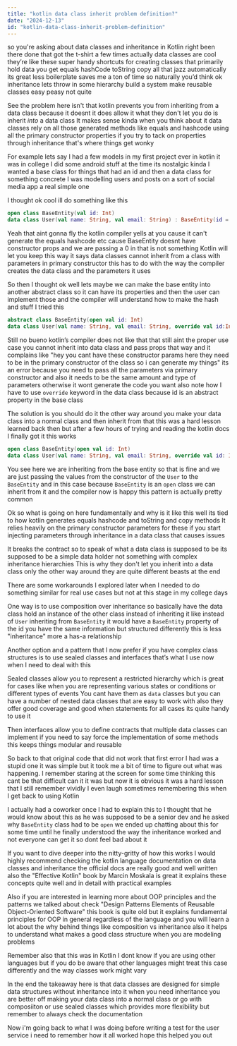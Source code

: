 ```yaml
---
title: "kotlin data class inherit problem definition?"
date: "2024-12-13"
id: "kotlin-data-class-inherit-problem-definition"
---
```


so you're asking about data classes and inheritance in Kotlin right been there done that got the t-shirt a few times actually data classes are cool they’re like these super handy shortcuts for creating classes that primarily hold data you get equals hashCode toString copy all that jazz automatically its great less boilerplate saves me a ton of time so naturally you’d think ok inheritance lets throw in some hierarchy build a system make reusable classes easy peasy not quite

See the problem here isn't that kotlin prevents you from inheriting from a data class because it doesnt it does allow it what they don't let you do is inherit _into_ a data class It makes sense kinda when you think about it data classes rely on all those generated methods like equals and hashcode using all the primary constructor properties if you try to tack on properties through inheritance that's where things get wonky

For example lets say I had a few models in my first project ever in kotlin it was in college I did some android stuff at the time its nostalgic kinda I wanted a base class for things that had an id and then a data class for something concrete I was modelling users and posts on a sort of social media app a real simple one

I thought ok cool ill do something like this

```kotlin
open class BaseEntity(val id: Int)
data class User(val name: String, val email: String) : BaseEntity(id = 0) //compile error
```

Yeah that aint gonna fly the kotlin compiler yells at you cause it can't generate the equals hashcode etc cause BaseEntity doesnt have constructor props and we are passing a 0 in that is not something Kotlin will let you keep this way it says data classes cannot inherit from a class with parameters in primary constructor this has to do with the way the compiler creates the data class and the parameters it uses

So then I thought ok well lets maybe we can make the base entity into another abstract class so it can have its properties and then the user can implement those and the compiler will understand how to make the hash and stuff I tried this

```kotlin
abstract class BaseEntity(open val id: Int)
data class User(val name: String, val email: String, override val id:Int) : BaseEntity(id)  //Still compile error
```

Still no bueno kotlin’s compiler does not like that that still aint the proper use case you cannot inherit into data class and pass props that way and it complains like "hey you cant have these constructor params here they need to be in the primary constructor of the class so i can generate my things" its an error because you need to pass all the parameters via primary constructor and also it needs to be the same amount and type of parameters otherwise it wont generate the code you want also note how I have to use `override` keyword in the data class because id is an abstract property in the base class

The solution is you should do it the other way around you make your data class into a normal class and then inherit from that this was a hard lesson learned back then but after a few hours of trying and reading the kotlin docs I finally got it this works

```kotlin
open class BaseEntity(open val id: Int)
data class User(val name: String, val email: String, override val id: Int) : BaseEntity(id) //no error this is a good way
```

You see here we are inheriting from the base entity so that is fine and we are just passing the values from the constructor of the `User` to the `BaseEntity` and in this case because `BaseEntity` is an `open` class we can inherit from it and the compiler now is happy this pattern is actually pretty common

Ok so what is going on here fundamentally and why is it like this well its tied to how kotlin generates equals hashcode and toString and copy methods It relies heavily on the primary constructor parameters for these if you start injecting parameters through inheritance in a data class that causes issues

It breaks the contract so to speak of what a data class is supposed to be its supposed to be a simple data holder not something with complex inheritance hierarchies This is why they don't let you inherit into a data class only the other way around they are quite different beasts at the end

There are some workarounds I explored later when I needed to do something similar for real use cases but not at this stage in my college days

One way is to use composition over inheritance so basically have the data class hold an instance of the other class instead of inheriting it like instead of `User` inheriting from `BaseEntity` it would have a `BaseEntity` property of the id you have the same information but structured differently this is less "inheritance" more a has-a relationship

Another option and a pattern that I now prefer if you have complex class structures is to use sealed classes and interfaces that’s what I use now when I need to deal with this

Sealed classes allow you to represent a restricted hierarchy which is great for cases like when you are representing various states or conditions or different types of events You cant have them as `data` classes but you can have a number of nested data classes that are easy to work with also they offer good coverage and good when statements for all cases its quite handy to use it

Then interfaces allow you to define contracts that multiple data classes can implement if you need to say force the implementation of some methods this keeps things modular and reusable

So back to that original code that did not work that first error I had was a stupid one it was simple but it took me a bit of time to figure out what was happening. I remember staring at the screen for some time thinking this cant be that difficult can it it was but now it is obvious it was a hard lesson that I still remember vividly I even laugh sometimes remembering this when I get back to using Kotlin

I actually had a coworker once I had to explain this to I thought that he would know about this as he was supposed to be a senior dev and he asked why `BaseEntity` class had to be `open` we ended up chatting about this for some time until he finally understood the way the inheritance worked and not everyone can get it so dont feel bad about it

If you want to dive deeper into the nitty-gritty of how this works I would highly recommend checking the kotlin language documentation on data classes and inheritance the official docs are really good and well written also the "Effective Kotlin" book by Marcin Moskala is great it explains these concepts quite well and in detail with practical examples

Also if you are interested in learning more about OOP principles and the patterns we talked about check "Design Patterns Elements of Reusable Object-Oriented Software" this book is quite old but it explains fundamental principles for OOP in general regardless of the language and you will learn a lot about the why behind things like composition vs inheritance also it helps to understand what makes a good class structure when you are modeling problems

Remember also that this was in Kotlin I dont know if you are using other languages but if you do be aware that other languages might treat this case differently and the way classes work might vary

In the end the takeaway here is that data classes are designed for simple data structures without inheritance into it when you need inheritance you are better off making your data class into a normal class or go with composiiton or use sealed classes which provides more flexibility but remember to always check the documentation

Now i'm going back to what I was doing before writing a test for the user service i need to remember how it all worked hope this helped you out
